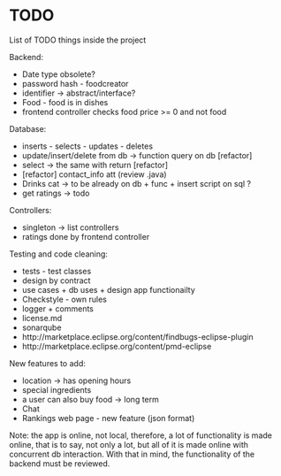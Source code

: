 # TODO
List of TODO things inside the project

Backend:
<ul>
	<li>Date type obsolete?</li>
	<li>password hash - foodcreator</li>
	<li>identifier → abstract/interface?</li>
	<li>Food - food is in dishes</li>
	<li>frontend controller checks food price >= 0 and not food</li>
</ul>

Database:
<ul>
	<li>inserts - selects - updates - deletes</li>
	<li>update/insert/delete from db -> function query on db [refactor]</li>
	<li>select -> the same with return [refactor]</li>
	<li>[refactor] contact_info att (review .java)</li>
	<li>Drinks cat -> to be already on db + func + insert script on sql ?</li>
	<li>get ratings -> todo</li>
</ul>

Controllers:
<ul>
	<li>singleton → list controllers</li>
	<li>ratings done by frontend controller</li>
</ul>

Testing and code cleaning:
<ul>
	<li>tests - test classes</li>
	<li>design by contract</li>
	<li>use cases + db uses + design app functionailty</li>
	<li>Checkstyle - own rules</li>
	<li>logger + comments</li>
	<li>license.md</li>
	<li>sonarqube</li>
	<li>http://marketplace.eclipse.org/content/findbugs-eclipse-plugin</li>
	<li>http://marketplace.eclipse.org/content/pmd-eclipse</li>
</ul>

New features to add:
<ul>
	<li>location → has opening hours</li>
	<li>special ingredients</li>
	<li>a user can also buy food → long term</li>
	<li>Chat</li>
	<li>Rankings web page - new feature (json format)</li>
</ul>

Note: the app is online, not local, therefore, a lot of functionality is made online, that is to say, not only a lot, but all of it is made online with concurrent db interaction. With that in mind, the functionality of the backend must be reviewed.
